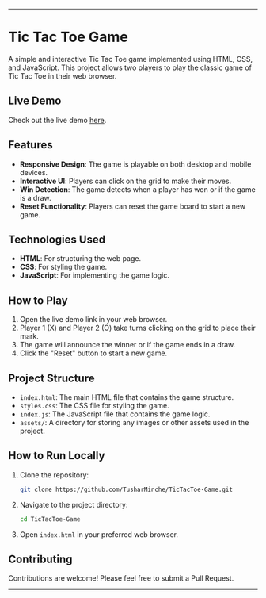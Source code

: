 
---

# Tic Tac Toe Game

A simple and interactive Tic Tac Toe game implemented using HTML, CSS, and JavaScript. This project allows two players to play the classic game of Tic Tac Toe in their web browser.

## Live Demo

Check out the live demo [here](https://TusharMinche.github.io/TicTacToe-Game).

## Features

- **Responsive Design**: The game is playable on both desktop and mobile devices.
- **Interactive UI**: Players can click on the grid to make their moves.
- **Win Detection**: The game detects when a player has won or if the game is a draw.
- **Reset Functionality**: Players can reset the game board to start a new game.

## Technologies Used

- **HTML**: For structuring the web page.
- **CSS**: For styling the game.
- **JavaScript**: For implementing the game logic.

## How to Play

1. Open the live demo link in your web browser.
2. Player 1 (X) and Player 2 (O) take turns clicking on the grid to place their mark.
3. The game will announce the winner or if the game ends in a draw.
4. Click the "Reset" button to start a new game.

## Project Structure

- `index.html`: The main HTML file that contains the game structure.
- `styles.css`: The CSS file for styling the game.
- `index.js`: The JavaScript file that contains the game logic.
- `assets/`: A directory for storing any images or other assets used in the project.

## How to Run Locally

1. Clone the repository:
   ```sh
   git clone https://github.com/TusharMinche/TicTacToe-Game.git
   ```
2. Navigate to the project directory:
   ```sh
   cd TicTacToe-Game
   ```
3. Open `index.html` in your preferred web browser.

## Contributing

Contributions are welcome! Please feel free to submit a Pull Request.

---

